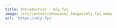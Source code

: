 ```yaml
---
title: Introduction - mly.fyi
image: /src/content/showcase/_images/mly.fyi.webp
url: 'https://mly.fyi'
---
```


